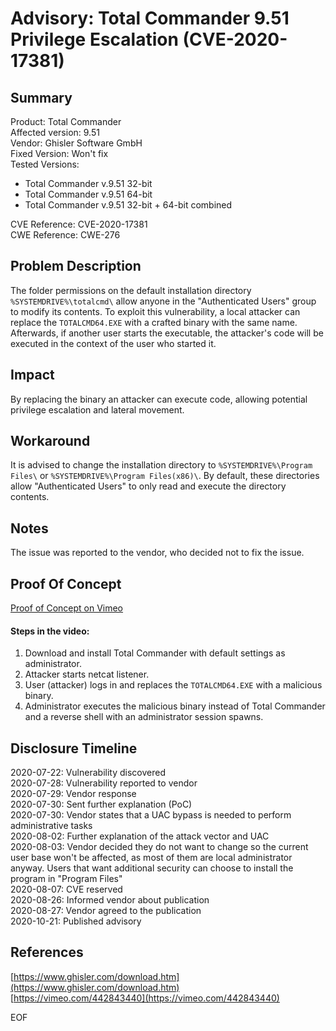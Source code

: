 # Advisory: Total Commander 9.51 Privilege Escalation (CVE-2020-17381)


## Summary

Product: Total Commander  
Affected version: 9.51  
Vendor: Ghisler Software GmbH  
Fixed Version: Won't fix  
Tested Versions:
- Total Commander v.9.51 32-bit
- Total Commander v.9.51 64-bit
- Total Commander v.9.51 32-bit + 64-bit combined

CVE Reference: CVE-2020-17381  
CWE Reference: CWE-276  

## Problem Description

The folder permissions on the default installation directory  ```%SYSTEMDRIVE%\totalcmd\``` allow anyone in the "Authenticated Users" group to modify its contents. To exploit this vulnerability, a local attacker can replace the ```TOTALCMD64.EXE``` with a crafted binary with the same name. Afterwards, if another user starts the executable, the attacker's code will be executed in the context of the user who started it.

## Impact

By replacing the binary an attacker can execute code, allowing potential privilege escalation and lateral movement.

## Workaround

It is advised to change the installation directory to ```%SYSTEMDRIVE%\Program Files\``` or ```%SYSTEMDRIVE%\Program Files(x86)\```. By default, these directories allow "Authenticated Users" to only read and execute the directory contents.

## Notes

The issue was reported to the vendor, who decided not to fix the issue.

## Proof Of Concept

[Proof of Concept on Vimeo](https://vimeo.com/442843440)

#### Steps in the video:

1. Download and install Total Commander with default settings as administrator.
2. Attacker starts netcat listener.
3. User (attacker) logs in and replaces the ```TOTALCMD64.EXE``` with a malicious binary.
4. Administrator executes the malicious binary instead of Total Commander and a reverse shell with an administrator session spawns.


## Disclosure Timeline

2020-07-22: Vulnerability discovered  
2020-07-28: Vulnerability reported to vendor    
2020-07-29: Vendor response  
2020-07-30: Sent further explanation (PoC)  
2020-07-30: Vendor states that a UAC bypass is needed to perform administrative tasks  
2020-08-02: Further explanation of the attack vector and UAC  
2020-08-03: Vendor decided they do not want to change so the current user base won't be affected, as most of them  are local administrator anyway.
Users that want additional security can choose to install the program in "Program Files"  
2020-08-07: CVE reserved  
2020-08-26: Informed vendor about publication  
2020-08-27: Vendor agreed to the publication  
2020-10-21: Published advisory  

## References
[https://www.ghisler.com/download.htm](https://www.ghisler.com/download.htm)  
[https://vimeo.com/442843440](https://vimeo.com/442843440)  


EOF
